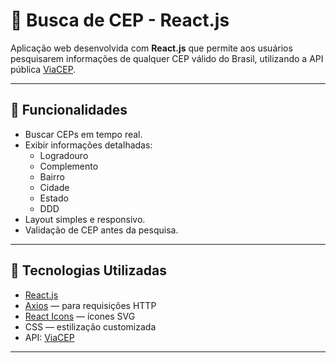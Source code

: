 # 📍 Busca de CEP - React.js

Aplicação web desenvolvida com **React.js** que permite aos usuários pesquisarem informações de qualquer CEP válido do Brasil, utilizando a API pública [ViaCEP](https://viacep.com.br/).

---

## 🔎 Funcionalidades

- Buscar CEPs em tempo real.
- Exibir informações detalhadas:
  - Logradouro
  - Complemento
  - Bairro
  - Cidade
  - Estado
  - DDD
- Layout simples e responsivo.
- Validação de CEP antes da pesquisa.

---

## 🚀 Tecnologias Utilizadas

- [React.js](https://reactjs.org/)
- [Axios](https://axios-http.com/) — para requisições HTTP
- [React Icons](https://react-icons.github.io/react-icons/) — ícones SVG
- CSS — estilização customizada
- API: [ViaCEP](https://viacep.com.br/)

---
